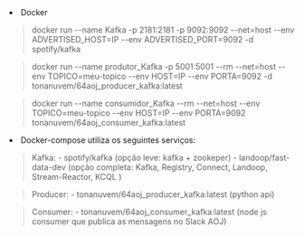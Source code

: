 <li> Docker 

> docker run --name Kafka -p 2181:2181 -p 9092:9092 --net=host --env ADVERTISED_HOST=IP --env ADVERTISED_PORT=9092 -d spotify/kafka

> docker run --name produtor_Kafka -p 5001:5001 --rm --net=host --env TOPICO=meu-topico --env HOST=IP --env PORTA=9092 -d tonanuvem/64aoj_producer_kafka:latest

> docker run --name consumidor_Kafka --rm --net=host --env TOPICO=meu-topico --env HOST=IP --env PORTA=9092 tonanuvem/64aoj_consumer_kafka:latest

<li> Docker-compose utiliza os seguintes serviços:

>  Kafka:
    - spotify/kafka (opção leve: kafka + zookeper)
    - landoop/fast-data-dev (opção completa:  Kafka, Registry, Connect, Landoop, Stream-Reactor, KCQL )

>  Producer:
    - tonanuvem/64aoj_producer_kafka:latest (python api)

>  Consumer:
    - tonanuvem/64aoj_consumer_kafka:latest (node js consumer que publica as mensagens no Slack AOJ)
